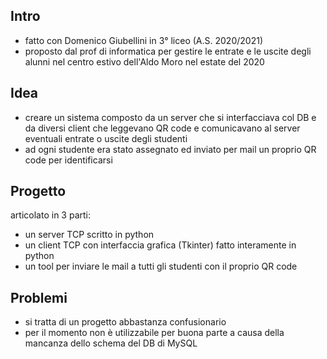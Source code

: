 ## Intro
- fatto con Domenico Giubellini in 3° liceo (A.S. 2020/2021)
- proposto dal prof di informatica per gestire le entrate e le uscite degli alunni nel centro estivo dell'Aldo Moro nel estate del 2020

## Idea
- creare un sistema composto da un server che si interfacciava col DB e da diversi client che leggevano QR code e comunicavano al server eventuali entrate o uscite degli studenti
- ad ogni studente era stato assegnato ed inviato per mail un proprio QR code per identificarsi

## Progetto
articolato in 3 parti:
- un server TCP scritto in python
- un client TCP con interfaccia grafica (Tkinter) fatto interamente in python
- un tool per inviare le mail a tutti gli studenti con il proprio QR code

## Problemi
- si tratta di un progetto abbastanza confusionario
- per il momento non è utilizzabile per buona parte a causa della mancanza dello schema del DB di MySQL